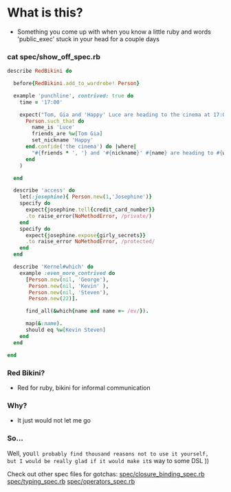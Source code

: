 # What is this?
 - Something you come up with when you know a little ruby and words 'public_exec' stuck in your head for a couple days

### cat spec/show_off_spec.rb
```ruby
describe RedBikini do

  before{RedBikini.add_to_wardrobe! Person}

  example 'punchline', contrived: true do
    time = '17:00'

    expect("Tom, Gia and 'Happy' Luce are heading to the cinema at 17:00").to eq(
      Person.such_that do
        name_is 'Luce'
        friends_are %w[Tom Gia]
        set_nickname 'Happy'
      end.confide('the cinema') do |where|
        "#{friends * ', '} and '#{nickname}' #{name} are heading to #{where} at #{time}"
      end
    )

  end

  describe 'access' do
    let(:josephine){ Person.new(1,'Josephine')}
    specify do
      expect{josephine.tell{credit_card_number}}
      .to raise_error(NoMethodError, /private/)
    end
    specify do
      expect{josephine.expose{girly_secrets}}
      .to raise_error NoMethodError, /protected/
    end
  end

  describe 'Kernel#which' do
    example :even_more_contrived do
      [Person.new(nil, 'George'),
       Person.new(nil, 'Kevin' ),
       Person.new(nil, 'Steven'),
       Person.new(22)].

      find_all(&which{name and name =~ /ev/}).

      map(&:name).
      should eq %w[Kevin Steven]
    end
  end

end

```

### Red Bikini?
- Red for ruby, bikini for informal communication

### Why?
- It just would not let me go

### So...
Well, you`ll probably find thousand reasons not to use it yourself, 
  but I would be really glad if it would make it`s way to some DSL ))


  Check out other spec files for gotchas:
  [spec/closure_binding_spec.rb](spec/closure_binding_spec.rb)
[spec/typing_spec.rb](spec/typing_spec.rb)
[spec/operators_spec.rb](spec/operators_spec.rb)
